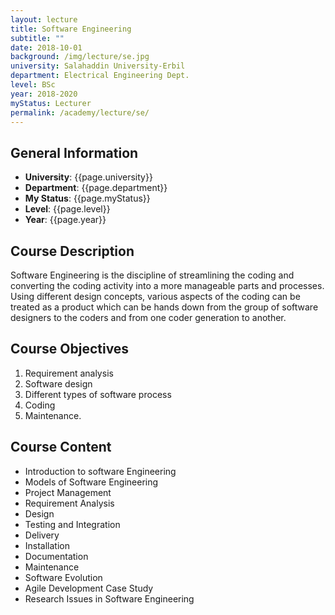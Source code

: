 ```yaml
---
layout: lecture
title: Software Engineering
subtitle: ""
date: 2018-10-01
background: /img/lecture/se.jpg
university: Salahaddin University-Erbil
department: Electrical Engineering Dept.
level: BSc
year: 2018-2020
myStatus: Lecturer
permalink: /academy/lecture/se/
---
```


## General Information

- **University**: {{page.university}}
- **Department**: {{page.department}}
- **My Status**: {{page.myStatus}}
- **Level**: {{page.level}}
- **Year**: {{page.year}}

## Course Description

Software Engineering is the discipline of streamlining the coding and converting the coding activity into a more manageable parts and processes. Using different design concepts, various aspects of the coding can be treated as a product which can be hands down from the group of software designers to the coders and from one coder generation to another.

## Course Objectives

1. Requirement analysis
2. Software design
3. Different types of software process
4. Coding
5. Maintenance.

## Course Content

- Introduction to software Engineering
- Models of Software Engineering
- Project Management
- Requirement Analysis
- Design
- Testing and Integration
- Delivery
- Installation
- Documentation
- Maintenance
- Software Evolution
- Agile Development Case Study
- Research Issues in Software Engineering
